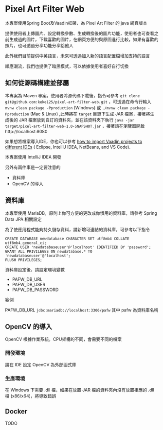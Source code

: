 # Pixel Art Filter Web

本專案使用Spring Boot及Vaadin框架，為 Pixel Art Filter 的 java 網頁版本

提供使用者上傳圖片、設定轉換參數、生成轉換後的圖片功能，使用者也可查看之前生成過的圖片，下載喜歡的圖片，在網頁方便的與原圖進行比較，如果有喜歡的照片，也可透過分享功能分享給他人

此外我們目前提供中英語言，未來可透過加入新的語言配置檔增加支持的語言

順應潮流，我們也提供了暗黑模式，可以依據使用者喜好自行切換

## 如何從源碼構建並部屬

本專案為 Maven 專案，使用者將源代碼下載後，指令可參考 `git clone git@github.com:keke125/pixel-art-filter-web.git`
，可透過在命令行輸入 `mvnw clean package -Pproduction` (Windows) 或 `./mvnw clean package -Pproduction` (Mac & Linux)
,此時將在 `target` 目錄下生成 JAR 檔案，接著將生成後的 JAR
檔案放到自訂的資料夾，並在該資料夾下執行 `java -jar target/pixel-art-filter-web-1.0-SNAPSHOT.jar`
，接著請在瀏覽器開啟 http://localhost:8080

如果想將檔案導入IDE，你也可以參考 [how to import Vaadin projects to different IDEs](https://vaadin.com/docs/latest/guide/step-by-step/importing) (
Eclipse, IntelliJ IDEA, NetBeans, and VS Code).

本專案使用 IntelliJ IDEA 開發

另外有兩件事是一定要注意的

- 資料庫
- OpenCV 的導入

## 資料庫

本專案使用 MariaDB，原則上你可方便的更改成你慣用的資料庫，請參考 Spring Data JPA 相關設定

為了使應用程式能夠持久儲存資料，請新增可連結的資料庫，可參考以下指令

```mysql
CREATE DATABASE newdatabase CHARACTER SET utf8mb4 COLLATE utf8mb4_general_ci;
CREATE USER 'newdatabaseuser'@'localhost' IDENTIFIED BY 'password';
GRANT ALL PRIVILEGES ON newdatabase.* TO 'newdatabaseuser'@'localhost';
FLUSH PRIVILEGES;
```

資料庫設定後，請設定環境變數

- PAFW_DB_URL
- PAFW_DB_USER
- PAFW_DB_PASSWORD

範例

PAFW_DB_URL `jdbc:mariadb://localhost:3306/pafw` 其中 pafw 為資料庫名稱

## OpenCV 的導入

OpenCV 根據作業系統，CPU架構的不同，會需要不同的檔案

### 開發環境

請在 IDE 設定 OpenCV 為外部函式庫

### 生產環境

在 Windows 下需要 .dll 檔，如果在放置 JAR 檔的資料夾內沒有放置相應的 .dll 檔 (x86/x64)，將導致錯誤

## Docker

TODO
